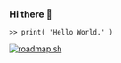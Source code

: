 ### Hi there 👋

<!--
**zohaib304/zohaib304** is a ✨ _special_ ✨ repository because its `README.md` (this file) appears on your GitHub profile.
-->


`>> print( 'Hello World.' )`

[![roadmap.sh](https://api.roadmap.sh/v1-badge/wide/648b39b035999ac823759df6?variant=dark)](https://roadmap.sh)
